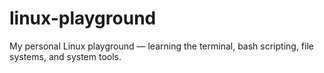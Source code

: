 # linux-playground
My personal Linux playground — learning the terminal, bash scripting, file systems, and system tools.
